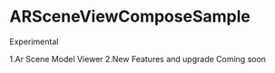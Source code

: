 # ARSceneViewComposeSample
Experimental 

1.Ar Scene Model Viewer
2.New Features and upgrade Coming soon
